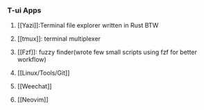 

### **T-ui Apps**
1. [[Yazi]]:Terminal file explorer written in Rust BTW

2. [[tmux]]: terminal multiplexer

3. [[Fzf]]: fuzzy finder(wrote few small scripts using fzf for better workflow)
4. [[Linux/Tools/Git]] 
5. [[Weechat]]
6. [[Neovim]]

